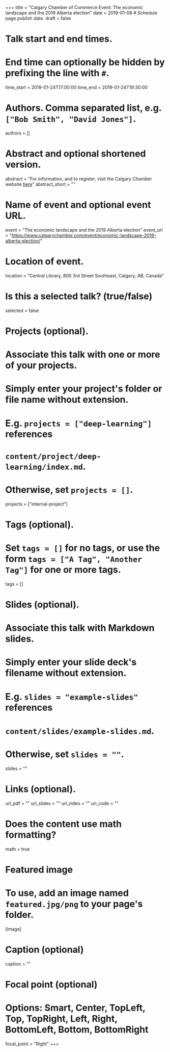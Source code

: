 +++
title = "Calgary Chamber of Commerce Event: The economic landscape and the 2019 Alberta election"
date = 2019-01-08  # Schedule page publish date.
draft = false

# Talk start and end times.
#   End time can optionally be hidden by prefixing the line with `#`.
time_start = 2019-01-24T17:00:00
time_end = 2019-01-24T19:30:00

# Authors. Comma separated list, e.g. `["Bob Smith", "David Jones"]`.
authors = []

# Abstract and optional shortened version.
abstract = "For information, and to register, visit the Calgary Chamber website [here](https://www.calgarychamber.com/event/economic-landscape-2019-alberta-election/)"
abstract_short = ""

# Name of event and optional event URL.
event = "The economic landscape and the 2019 Alberta election"
event_url = "https://www.calgarychamber.com/event/economic-landscape-2019-alberta-election/"

# Location of event.
location = "Central Library, 800 3rd Street Southeast, Calgary, AB, Canada"

# Is this a selected talk? (true/false)
selected = false

# Projects (optional).
#   Associate this talk with one or more of your projects.
#   Simply enter your project's folder or file name without extension.
#   E.g. `projects = ["deep-learning"]` references 
#   `content/project/deep-learning/index.md`.
#   Otherwise, set `projects = []`.
projects = ["internal-project"]

# Tags (optional).
#   Set `tags = []` for no tags, or use the form `tags = ["A Tag", "Another Tag"]` for one or more tags.
tags = []

# Slides (optional).
#   Associate this talk with Markdown slides.
#   Simply enter your slide deck's filename without extension.
#   E.g. `slides = "example-slides"` references 
#   `content/slides/example-slides.md`.
#   Otherwise, set `slides = ""`.
slides = ""

# Links (optional).
url_pdf = ""
url_slides = ""
url_video = ""
url_code = ""

# Does the content use math formatting?
math = true

# Featured image
# To use, add an image named `featured.jpg/png` to your page's folder. 
[image]
  # Caption (optional)
  caption = ""

  # Focal point (optional)
  # Options: Smart, Center, TopLeft, Top, TopRight, Left, Right, BottomLeft, Bottom, BottomRight
  focal_point = "Right"
+++

